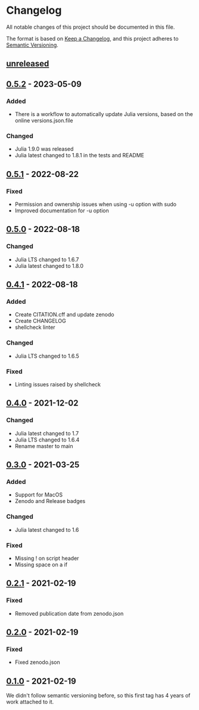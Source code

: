 # Changelog

All notable changes of this project should be documented in this file.

The format is based on [Keep a Changelog](https://keepachangelog.com/en/1.0.0/),
and this project adheres to [Semantic Versioning](https://semver.org/spec/v2.0.0.html).

## [unreleased]

## [0.5.2] - 2023-05-09

### Added

- There is a workflow to automatically update Julia versions, based on the online versions.json.file

### Changed

- Julia 1.9.0 was released
- Julia latest changed to 1.8.1 in the tests and README

## [0.5.1] - 2022-08-22

### Fixed

- Permission and ownership issues when using -u option with sudo
- Improved documentation for -u option

## [0.5.0] - 2022-08-18

### Changed

- Julia LTS changed to 1.6.7
- Julia latest changed to 1.8.0

## [0.4.1] - 2022-08-18

### Added

- Create CITATION.cff and update zenodo
- Create CHANGELOG
- shellcheck linter

### Changed

- Julia LTS changed to 1.6.5

### Fixed

- Linting issues raised by shellcheck

## [0.4.0] - 2021-12-02

### Changed

- Julia latest changed to 1.7
- Julia LTS changed to 1.6.4
- Rename master to main

## [0.3.0] - 2021-03-25

### Added

- Support for MacOS
- Zenodo and Release badges

### Changed

- Julia latest changed to 1.6

### Fixed

- Missing ! on script header
- Missing space on a if

## [0.2.1] - 2021-02-19

### Fixed

- Removed publication date from zenodo.json

## [0.2.0] - 2021-02-19

### Fixed

- Fixed zenodo.json

## [0.1.0] - 2021-02-19

We didn't follow semantic versioning before, so this first tag has 4 years of work attached to it.

<!-- markdown-link-check-disable -->
[unreleased]: https://github.com/abelsiqueira/jill/compare/v0.5.2...HEAD
[0.5.2]: https://github.com/abelsiqueira/jill/compare/v0.5.1...v0.5.2
[0.5.1]: https://github.com/abelsiqueira/jill/compare/v0.5.0...v0.5.1
[0.5.0]: https://github.com/abelsiqueira/jill/compare/v0.4.1...v0.5.0
[0.4.1]: https://github.com/abelsiqueira/jill/compare/v0.4.0...v0.4.1
[0.4.0]: https://github.com/abelsiqueira/jill/compare/v0.3.0...v0.4.0
[0.3.0]: https://github.com/abelsiqueira/jill/compare/v0.2.1...v0.3.0
[0.2.1]: https://github.com/abelsiqueira/jill/compare/v0.2.0...v0.2.1
[0.2.0]: https://github.com/abelsiqueira/jill/compare/v0.1.0...v0.2.0
[0.1.0]: https://github.com/abelsiqueira/jill/releases/tag/v0.1.0
